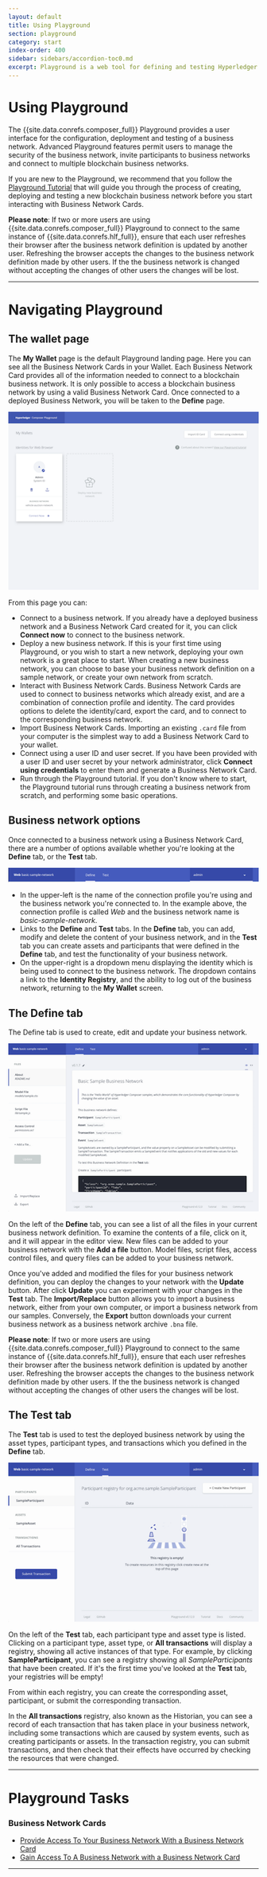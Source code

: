 ```yaml
---
layout: default
title: Using Playground
section: playground
category: start
index-order: 400
sidebar: sidebars/accordion-toc0.md
excerpt: Playground is a web tool for defining and testing Hyperledger Composer models and scripts
---
```


# Using Playground
The {{site.data.conrefs.composer_full}} Playground provides a user interface for the configuration, deployment and testing of a business network. Advanced Playground features permit users to manage the security of the business network, invite participants to business networks and connect to multiple blockchain business networks.

If you are new to the Playground, we recommend that you follow the [Playground Tutorial](../tutorials/playground-guide.html) that will guide you through the process of creating, deploying and testing a new blockchain business network before you start interacting with Business Network Cards.

**Please note**: If two or more users are using {{site.data.conrefs.composer_full}} Playground to connect to the same instance of {{site.data.conrefs.hlf_full}}, ensure that each user refreshes their browser after the business network definition is updated by another user. Refreshing the browser accepts the changes to the business network definition made by other users. If the the business network is changed without accepting the changes of other users the changes will be lost.

---

# Navigating Playground

## The wallet page

The **My Wallet**  page is the default Playground landing page. Here you can see all the Business Network Cards in your Wallet. Each Business Network Card provides all of the information needed to connect to a blockchain business network. It is only possible to access a blockchain business network by using a valid Business Network Card. Once connected to a deployed Business Network, you will be taken to the **Define** page.

![wallet-page](./images/wallet-page.png)

From this page you can:


- Connect to a business network. If you already have a deployed business network and a Business Network Card created for it, you can click **Connect now** to connect to the business network.
- Deploy a new business network. If this is your first time using Playground, or you wish to start a new network, deploying your own network is a great place to start. When creating a new business network, you can choose to base your business network definition on a sample network, or create your own network from scratch.
- Interact with Business Network Cards. Business Network Cards are used to connect to business networks which already exist, and are a combination of connection profile and identity. The card provides options to delete the identity/card, export the card, and to connect to the corresponding business network.
- Import Business Network Cards. Importing an existing `.card` file from your computer is the simplest way to add a Business Network Card to your wallet.
- Connect using a user ID and user secret. If you have been provided with a user ID and user secret by your network administrator, click **Connect using credentials** to enter them and generate a Business Network Card.
- Run through the Playground tutorial. If you don't know where to start, the Playground tutorial runs through creating a business network from scratch, and performing some basic operations.

## Business network options

Once connected to a business network using a Business Network Card, there are a number of options available whether you're looking at the **Define** tab, or the **Test** tab.

![editor-header](./images/editor-header.png)

- In the upper-left is the name of the connection profile you're using and the business network you're connected to. In the example above, the connection profile is called _Web_ and the business network name is _basic-sample-network_.
- Links to the **Define** and **Test** tabs. In the **Define** tab, you can add, modify and delete the content of your business network, and in the **Test** tab you can create assets and participants that were defined in the **Define** tab, and test the functionality of your business network.
- On the upper-right is a dropdown menu displaying the identity which is being used to connect to the business network. The dropdown contains a link to the **Identity Registry**, and the ability to log out of the business network, returning to the **My Wallet** screen.

## The Define tab

The Define tab is used to create, edit and update your business network.

![editor-define-page](./images/editor-define.png)

On the left of the **Define** tab, you can see a list of all the files in your current business network definition. To examine the contents of a file, click on it, and it will appear in the editor view. New files can be added to your business network with the **Add a file** button. Model files, script files, access control files, and query files can be added to your business network.

Once you've added and modified the files for your business network definition, you can deploy the changes to your network with the **Update** button. After click **Update** you can experiment with your changes in the **Test** tab. The **Import/Replace** button allows you to import a business network, either from your own computer, or import a business network from our samples. Conversely, the **Export** button downloads your current business network as a business network archive `.bna` file.

**Please note**: If two or more users are using {{site.data.conrefs.composer_full}} Playground to connect to the same instance of {{site.data.conrefs.hlf_full}}, ensure that each user refreshes their browser after the business network definition is updated by another user. Refreshing the browser accepts the changes to the business network definition made by other users. If the the business network is changed without accepting the changes of other users the changes will be lost.

## The Test tab

The **Test** tab is used to test the deployed business network by using the asset types, participant types, and transactions which you defined in the **Define** tab.

![editor-test-page](./images/editor-test.png)

On the left of the **Test** tab, each participant type and asset type is listed. Clicking on a participant type, asset type, or **All transactions** will display a registry, showing all active instances of that type. For example, by clicking **SampleParticipant**, you can see a registry showing all _SampleParticipants_ that have been created. If it's the first time you've looked at the **Test** tab, your registries will be empty!

From within each registry, you can create the corresponding asset, participant, or submit the corresponding transaction.

In the **All transactions** registry, also known as the Historian, you can see a record of each transaction that has taken place in your business network, including some transactions which are caused by system events, such as creating participants or assets. In the transaction registry, you can submit transactions, and then check that their effects have occurred by checking the resources that were changed.

---
# Playground Tasks

### Business Network Cards
* [Provide Access To Your Business Network With a Business Network Card](./id-cards-playground.html#provide)
* [Gain Access To A Business Network with a Business Network Card](./id-cards-playground.html#gain)

---
